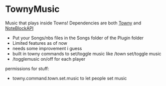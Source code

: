 # TownyMusic
Music that plays inside Towns!
Dependencies are both [Towny](https://github.com/TownyAdvanced/Towny) and [NoteBlockAPI](https://www.spigotmc.org/resources/noteblockapi.19287/)
- Put your Songs/nbs files in the Songs folder of the Plugin folder
- Limited features as of now
- needs some improvement i guess
- built in towny commands to set/toggle music like /town set/toggle music
- /togglemusic on/off for each player

permissions for stuff:
- towny.command.town.set.music to let people set music
